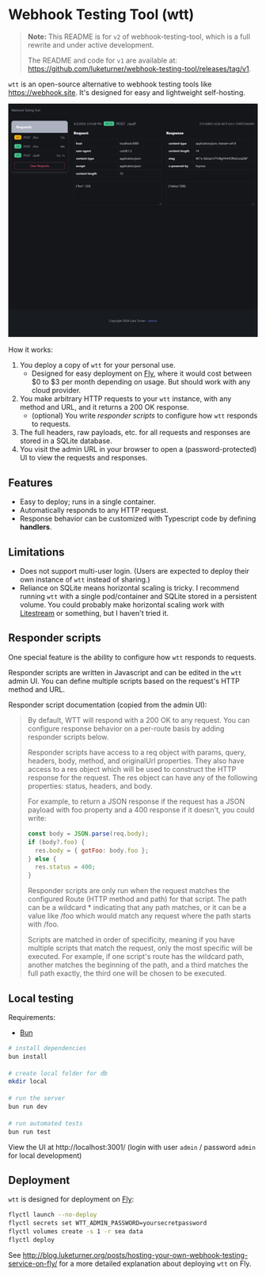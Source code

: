 # Webhook Testing Tool (wtt)

> **Note:** This README is for `v2` of webhook-testing-tool, which is a full rewrite and under active development.
>
> The README and code for `v1` are available at: https://github.com/luketurner/webhook-testing-tool/releases/tag/v1.

`wtt` is an open-source alternative to webhook testing tools like https://webhook.site. It's designed for easy and lightweight self-hosting.

![Screenshot of the app](./docs/screenshot.png)

How it works:

1. You deploy a copy of `wtt` for your personal use.
   - Designed for easy deployment on [Fly](https://fly.io), where it would cost between $0 to $3 per month depending on usage. But should work with any cloud provider.
2. You make arbitrary HTTP requests to your `wtt` instance, with any method and URL, and it returns a 200 OK response.
   - (optional) You write _responder scripts_ to configure how `wtt` responds to requests.
3. The full headers, raw payloads, etc. for all requests and responses are stored in a SQLite database.
4. You visit the admin URL in your browser to open a (password-protected) UI to view the requests and responses.

## Features

- Easy to deploy; runs in a single container.
- Automatically responds to any HTTP request.
- Response behavior can be customized with Typescript code by defining **handlers**.

## Limitations

- Does not support multi-user login. (Users are expected to deploy their own instance of `wtt` instead of sharing.)
- Reliance on SQLite means horizontal scaling is tricky. I recommend running `wtt` with a single pod/container and SQLite stored in a persistent volume. You could probably make horizontal scaling work with [Litestream](https://litestream.io/) or something, but I haven't tried it.

## Responder scripts

One special feature is the ability to configure how `wtt` responds to requests.

Responder scripts are written in Javascript and can be edited in the `wtt` admin UI. You can define multiple scripts based on the request's HTTP method and URL.

Responder script documentation (copied from the admin UI):

> By default, WTT will respond with a 200 OK to any request. You can configure response behavior on a per-route basis by adding responder scripts below.
>
> Responder scripts have access to a req object with params, query, headers, body, method, and originalUrl properties. They also have access to a res object which will be used to construct the HTTP response for the request. The res object can have any of the following properties: status, headers, and body.
>
> For example, to return a JSON response if the request has a JSON payload with foo property and a 400 response if it doesn't, you could write:
>
> ```js
> const body = JSON.parse(req.body);
> if (body?.foo) {
>   res.body = { gotFoo: body.foo };
> } else {
>   res.status = 400;
> }
> ```
>
> Responder scripts are only run when the request matches the configured Route (HTTP method and path) for that script. The path can be a wildcard \* indicating that any path matches, or it can be a value like /foo which would match any request where the path starts with /foo.
>
> Scripts are matched in order of specificity, meaning if you have multiple scripts that match the request, only the most specific will be executed. For example, if one script's route has the wildcard path, another matches the beginning of the path, and a third matches the full path exactly, the third one will be chosen to be executed.

## Local testing

Requirements:

- [Bun](https://bun.sh/)

```bash
# install dependencies
bun install

# create local folder for db
mkdir local

# run the server
bun run dev

# run automated tests
bun run test
```

View the UI at http://localhost:3001/ (login with user `admin` / password `admin` for local development)

## Deployment

`wtt` is designed for deployment on [Fly](https://fly.io):

```bash
flyctl launch --no-deploy
flyctl secrets set WTT_ADMIN_PASSWORD=yoursecretpassword
flyctl volumes create -s 1 -r sea data
flyctl deploy
```

See http://blog.luketurner.org/posts/hosting-your-own-webhook-testing-service-on-fly/ for a more detailed explanation about deploying `wtt` on Fly.
